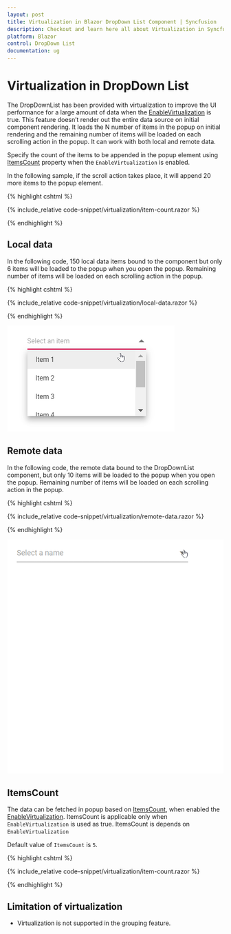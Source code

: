 ```yaml
---
layout: post
title: Virtualization in Blazor DropDown List Component | Syncfusion
description: Checkout and learn here all about Virtualization in Syncfusion Blazor DropDown List component and much more.
platform: Blazor
control: DropDown List
documentation: ug
---
```


# Virtualization in DropDown List

The DropDownList has been provided with virtualization to improve the UI performance for a large amount of data when the [EnableVirtualization](https://help.syncfusion.com/cr/blazor/Syncfusion.Blazor.DropDowns.SfDropDownList-2.html#Syncfusion_Blazor_DropDowns_SfDropDownList_2_EnableVirtualization) is true. 
This feature doesn’t render out the entire data source on initial component rendering. It loads the N number of items in the popup on initial rendering and the remaining number of items will be loaded on each scrolling action in the popup. It can work with both local and remote data.

Specify the count of the items to be appended in the popup element using [ItemsCount](https://help.syncfusion.com/cr/blazor/Syncfusion.Blazor.DropDowns.SfDropDownList-2.html#Syncfusion_Blazor_DropDowns_SfDropDownList_2_ItemsCount) property when the `EnableVirtualization` is enabled. 

In the following sample, if the scroll action takes place, it will append 20 more items to the popup element.

{% highlight cshtml %}

{% include_relative code-snippet/virtualization/item-count.razor %}

{% endhighlight %}

## Local data

In the following code, 150 local data items bound to the component but only 6 items will be loaded to the popup when you open the popup. Remaining number of items will be loaded on each scrolling action in the popup.

{% highlight cshtml %}

{% include_relative code-snippet/virtualization/local-data.razor %}

{% endhighlight %}

![Blazor DropDownList with virtualization of local data](./images/virtualization/blazor_dropdownlist_virtualization-local-data.gif)

## Remote data 

In the following code, the remote data bound to the DropDownList component, but only 10 items will be loaded to the popup when you open the popup. Remaining number of items will be loaded on each scrolling action in the popup.

{% highlight cshtml %}

{% include_relative code-snippet/virtualization/remote-data.razor %}

{% endhighlight %}

![Blazor DropDownList with virtualization of remote data](./images/virtualization/blazor_dropdown_virtualization-remote-data.gif)

## ItemsCount     

The data can be fetched in popup based on [ItemsCount](https://help.syncfusion.com/cr/blazor/Syncfusion.Blazor.DropDowns.SfDropDownList-2.html#Syncfusion_Blazor_DropDowns_SfDropDownList_2_ItemsCount), when enabled the [EnableVirtualization](https://help.syncfusion.com/cr/blazor/Syncfusion.Blazor.DropDowns.SfDropDownList-2.html#Syncfusion_Blazor_DropDowns_SfDropDownList_2_EnableVirtualization). ItemsCount is applicable only when `EnableVirtualization` is used as true. ItemsCount is depends on `EnableVirtualization`

Default value of `ItemsCount` is `5`.

{% highlight cshtml %}

{% include_relative code-snippet/virtualization/item-count.razor %}

{% endhighlight %}

## Limitation of virtualization

* Virtualization is not supported in the grouping feature.


